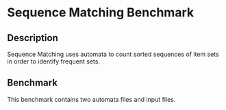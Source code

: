 # Sequence Matching Benchmark

## Description

Sequence Matching uses automata to count sorted sequences of item sets in order to identify frequent sets.

## Benchmark

This benchmark contains two automata files and input files.